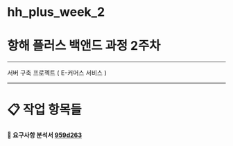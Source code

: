# hh_plus_week_2
# 항해 플러스 백앤드 과정 2주차

-----------------------------------------------------------------

서버 구축 프로젝트 ( E-커머스 서비스 )

-----------------------------------------------------------------
# 📋 작업 항목들 

#### 🐥  요구사항 분석서 [959d263](https://github.com/JuSuIn/hhplusweek2/commit/959d2633176b797a3686362a8468ff814c96819b)
